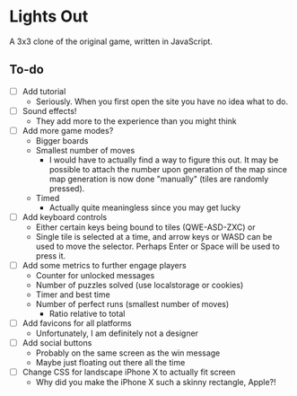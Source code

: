 # Lights Out

A 3x3 clone of the original game, written in JavaScript.

## To-do
- [ ] Add tutorial
  - Seriously. When you first open the site you have no idea what to do.
- [ ] Sound effects!
  - They add more to the experience than you might think
- [ ] Add more game modes?
  - Bigger boards
  - Smallest number of moves
    - I would have to actually find a way to figure this out. It may be possible to attach the number upon generation of the map since map generation is now done "manually" (tiles are randomly pressed).
  - Timed
    - Actually quite meaningless since you may get lucky
- [ ] Add keyboard controls
  - Either certain keys being bound to tiles (QWE-ASD-ZXC) or
  - Single tile is selected at a time, and arrow keys or WASD can be used to move the selector. Perhaps Enter or Space will be used to press it.
- [ ] Add some metrics to further engage players
  - Counter for unlocked messages
  - Number of puzzles solved (use localstorage or cookies)
  - Timer and best time
  - Number of perfect runs (smallest number of moves)
    - Ratio relative to total
- [ ] Add favicons for all platforms
  - Unfortunately, I am definitely not a designer
- [ ] Add social buttons
  - Probably on the same screen as the win message
  - Maybe just floating out there all the time
- [ ] Change CSS for landscape iPhone X to actually fit screen
  - Why did you make the iPhone X such a skinny rectangle, Apple?!
